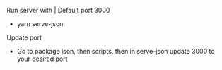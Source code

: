 Run server with | Default port 3000
- yarn serve-json

Update port 
- Go to package json, then scripts, then in serve-json update 3000 to your desired port


